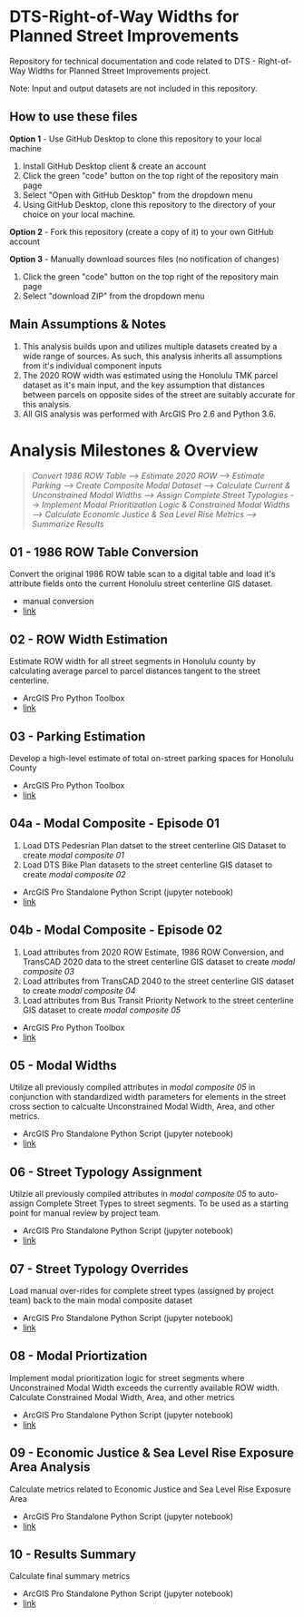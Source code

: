 # DTS-Right-of-Way Widths for Planned Street Improvements
Repository for technical documentation and code related to DTS - Right-of-Way Widths for Planned Street Improvements project.

Note:
Input and output datasets are not included in this repository.

## How to use these files
**Option 1** - Use GitHub Desktop to clone this repository to your local machine
1. Install GitHub Desktop client & create an account
2. Click the green "code" button on the top right of the repository main page
3. Select "Open with GitHub Desktop" from the dropdown menu
4. Using GitHub Desktop, clone this repository to the directory of your choice on your local machine.

**Option 2** - Fork this repository (create a copy of it) to your own GitHub account

**Option 3** - Manually download sources files (no notification of changes)
1. Click the green "code" button on the top right of the repository main page
2. Select "download ZIP" from the dropdown menu

## Main Assumptions & Notes
1. This analysis builds upon and utilizes multiple datasets created by a wide range of sources. As such, this analysis inherits all assumptions from it's individual component inputs
2. The 2020 ROW width was estimated using the Honolulu TMK parcel dataset as it's main input, and the key assumption that distances between parcels on opposite sides of the street are suitably accurate for this analysis.
3. All GIS analysis was performed with ArcGIS Pro 2.6 and Python 3.6.

# Analysis Milestones & Overview

>*Convert 1986 ROW Table --> Estimate 2020 ROW --> Estimate Parking --> Create Composite Modal Dataset --> Calculate Current & Unconstrained Modal Widths --> Assign Complete Street Typologies --> Implement Modal Prioritization Logic & Constrained Modal Widths --> Calculate Economic Justice & Sea Level Rise Metrics --> Summarize Results*

## 01 - 1986 ROW Table Conversion
Convert the original 1986 ROW table scan to a digital table and load it's attribute fields onto the current Honolulu street centerline GIS dataset.
- manual conversion
- [link](google.com)


## 02 - ROW Width Estimation
Estimate ROW width for all street segments in Honolulu county by calculating average parcel to parcel distances tangent to the street centerline.

- ArcGIS Pro Python Toolbox
- [link](www.google.com)


## 03 - Parking Estimation
Develop a high-level estimate of total on-street parking spaces for Honolulu County

- ArcGIS Pro Python Toolbox
- [link](google.com)

## 04a - Modal Composite - Episode 01
1. Load DTS Pedesrian Plan datset to the street centerline GIS Dataset to create *modal composite 01*
2. Load DTS Bike Plan datasets to the street centerline GIS dataset to create *modal composite 02*

- ArcGIS Pro Standalone Python Script (jupyter notebook)
- [link](https://github.com/Ray-Mangan/DTS-Complete-Streets/blob/main/DTS%20-%2004%20-%20Modal%20Composite.ipynb)


## 04b - Modal Composite - Episode 02

1. Load attributes from 2020 ROW Estimate, 1986 ROW Conversion, and TransCAD 2020 data to the street centerline GIS dataset to create *modal composite 03*
2. Load attributes from TransCAD 2040 to the street centerline GIS dataset to create *modal composite 04*
3. Load attributes from Bus Transit Priority Network to the street centerline GIS dataset to create *modal composite 05*

- ArcGIS Pro Python Toolbox
- [link](google.com)

## 05 - Modal Widths

Utilize all previously compiled attributes in *modal composite 05* in conjunction with standardized width parameters for elements in the street cross section to calcualte Unconstrained Modal Width, Area, and other metrics.

- ArcGIS Pro Standalone Python Script (jupyter notebook)
- [link](https://github.com/Ray-Mangan/DTS-Complete-Streets/blob/main/DTS%20-%2005%20-%20Modal%20Widths.ipynb)

## 06 - Street Typology Assignment

Utilzie all previously compiled attributes in *modal composite 05* to auto-assign Complete Street Types to street segments. To be used as a starting point for manual review by project team.

- ArcGIS Pro Standalone Python Script (jupyter notebook)
- [link](https://github.com/Ray-Mangan/DTS-Complete-Streets/blob/main/DTS%20-%2006%20-%20Street%20Typologies.ipynb)

## 07 - Street Typology Overrides
Load manual over-rides for complete street types (assigned by project team) back to the main modal composite dataset

- ArcGIS Pro Standalone Python Script (jupyter notebook)
- [link](https://github.com/Ray-Mangan/DTS-Complete-Streets/blob/main/DTS%20-%2007%20-%20Street%20Typology%20Overrides.ipynb)

## 08 - Modal Priortization
Implement modal prioritization logic for street segments where Unconstrained Modal Width exceeds the currently available ROW width. Calculate Constrained Modal Width, Area, and other metrics

- ArcGIS Pro Standalone Python Script (jupyter notebook)
- [link](google.com)

## 09 - Economic Justice & Sea Level Rise Exposure Area Analysis
Calculate metrics related to Economic Justice and Sea Level Rise Exposure Area

- ArcGIS Pro Standalone Python Script (jupyter notebook)
- [link](google.com)

## 10 - Results Summary
Calculate final summary metrics

- ArcGIS Pro Standalone Python Script (jupyter notebook)
- [link](google.com)
